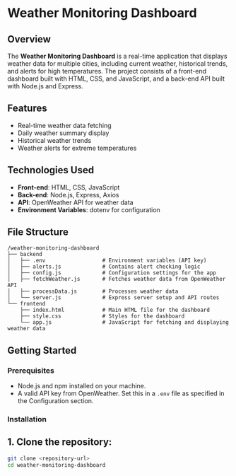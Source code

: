 # Weather Monitoring Dashboard

## Overview
The **Weather Monitoring Dashboard** is a real-time application that displays weather data for multiple cities, including current weather, historical trends, and alerts for high temperatures. The project consists of a front-end dashboard built with HTML, CSS, and JavaScript, and a back-end API built with Node.js and Express.

## Features
- Real-time weather data fetching
- Daily weather summary display
- Historical weather trends
- Weather alerts for extreme temperatures

## Technologies Used
- **Front-end**: HTML, CSS, JavaScript
- **Back-end**: Node.js, Express, Axios
- **API**: OpenWeather API for weather data
- **Environment Variables**: dotenv for configuration
## File Structure
```plaintext
/weather-monitoring-dashboard
├── backend
│   ├── .env                  # Environment variables (API key)
│   ├── alerts.js             # Contains alert checking logic
│   ├── config.js             # Configuration settings for the app
│   ├── fetchWeather.js       # Fetches weather data from OpenWeather API
│   ├── processData.js        # Processes weather data
│   └── server.js             # Express server setup and API routes
└── frontend
    ├── index.html            # Main HTML file for the dashboard
    ├── style.css             # Styles for the dashboard
    └── app.js                # JavaScript for fetching and displaying weather data
```
## Getting Started

### Prerequisites
- Node.js and npm installed on your machine.
- A valid API key from OpenWeather. Set this in a `.env` file as specified in the Configuration section.

### Installation

## 1. Clone the repository:
   ```bash
   git clone <repository-url>
   cd weather-monitoring-dashboard
```
